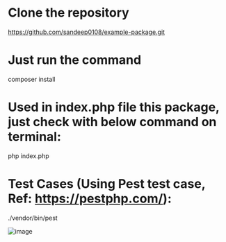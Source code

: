 # Clone the repository
  https://github.com/sandeep0108/example-package.git

# Just run the command
  composer install
  
# Used in index.php file this package, just check with below command on terminal:
  php index.php

# Test Cases (Using Pest test case, Ref: https://pestphp.com/):
  ./vendor/bin/pest

![image](https://github.com/user-attachments/assets/394a2a8b-2f85-46af-a808-81ef826880a7)
